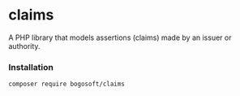 # claims

A PHP library that models assertions (claims) made by an issuer or authority.

### Installation
```bash
composer require bogosoft/claims
```

